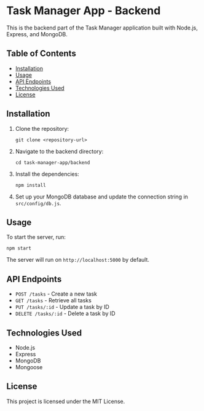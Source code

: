 # Task Manager App - Backend

This is the backend part of the Task Manager application built with Node.js, Express, and MongoDB.

## Table of Contents

- [Installation](#installation)
- [Usage](#usage)
- [API Endpoints](#api-endpoints)
- [Technologies Used](#technologies-used)
- [License](#license)

## Installation

1. Clone the repository:
   ```
   git clone <repository-url>
   ```

2. Navigate to the backend directory:
   ```
   cd task-manager-app/backend
   ```

3. Install the dependencies:
   ```
   npm install
   ```

4. Set up your MongoDB database and update the connection string in `src/config/db.js`.

## Usage

To start the server, run:
```
npm start
```

The server will run on `http://localhost:5000` by default.

## API Endpoints

- `POST /tasks` - Create a new task
- `GET /tasks` - Retrieve all tasks
- `PUT /tasks/:id` - Update a task by ID
- `DELETE /tasks/:id` - Delete a task by ID

## Technologies Used

- Node.js
- Express
- MongoDB
- Mongoose

## License

This project is licensed under the MIT License.